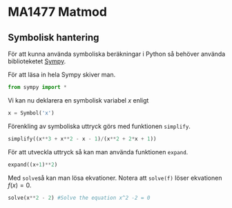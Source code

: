 # MA1477 Matmod

## Symbolisk hantering

För att kunna använda symboliska beräkningar i Python så behöver
använda biblioteketet [Sympy](http://www.sympy.org/en/index.html).

För att läsa in hela Sympy skiver man.

```python
from sympy import *
```

Vi kan nu deklarera en symbolisk variabel $x$ enligt

```python
x = Symbol('x')
```

Förenkling av symboliska uttryck görs med funktionen `simplify`.

```Python
simplify((x**3 + x**2 - x - 1)/(x**2 + 2*x + 1))
```

För att utveckla uttryck så kan man använda funktionen `expand`.

```Python
expand((x+1)**2)
```

Med `solve`så kan man lösa ekvationer. Notera att `solve(f)` löser
ekvationen $f(x) = 0$.


```Python
solve(x**2 - 2) #Solve the equation x^2 -2 = 0 
```




